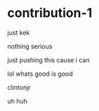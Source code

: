 # contribution-1
just kek

nothing serious
 
just pushing this cause i can 

lol whats good is good
 
clintonjr 

uh huh
